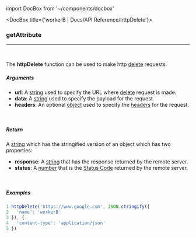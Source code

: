 import DocBox from '~/components/docbox'

<DocBox title={'workerB | Docs/API Reference/httpDelete'}>

### **getAttribute**
<hr/>
<br/>


The **httpDelete** function can be used to make http [delete](https://developer.mozilla.org/en-US/docs/Web/HTTP/Methods/DELETE) requests.
<br/>

##### Arguments

-   **url**: A [string](https://developer.mozilla.org/docs/Web/JavaScript/Reference/Global_Objects/String) used to specify the URL where [delete](https://developer.mozilla.org/en-US/docs/Web/HTTP/Methods/DELETE) request is made.
-   **data**: A [string](https://developer.mozilla.org/docs/Web/JavaScript/Reference/Global_Objects/String) used to specify the payload for the request.
-   **headers**: An optional [object](https://developer.mozilla.org/docs/Web/JavaScript/Reference/Global_Objects/Object) used to specify the [headers](https://developer.mozilla.org/en-US/docs/Glossary/HTTP_header) for the request.

<br/>

##### Return

A [string](https://developer.mozilla.org/docs/Web/JavaScript/Reference/Global_Objects/String) which has the stringified version of an object which has two properties:
-  **response**: A [string](https://developer.mozilla.org/docs/Web/JavaScript/Reference/Global_Objects/String) that has the response returned by the remote server.
-  **status**: A [number](https://developer.mozilla.org/docs/Web/JavaScript/Reference/Global_Objects/Number) that is the [Status Code](https://developer.mozilla.org/en-US/docs/Web/HTTP/Status) returned by the remote server.

<br/>

##### Examples

```javascript
1 httpDelete('https://www.google.com', JSON.stringify({ 
2   'name': 'workerB' 
3 }), {
4   'content-type': 'application/json'
5 })
```

</DocBox>